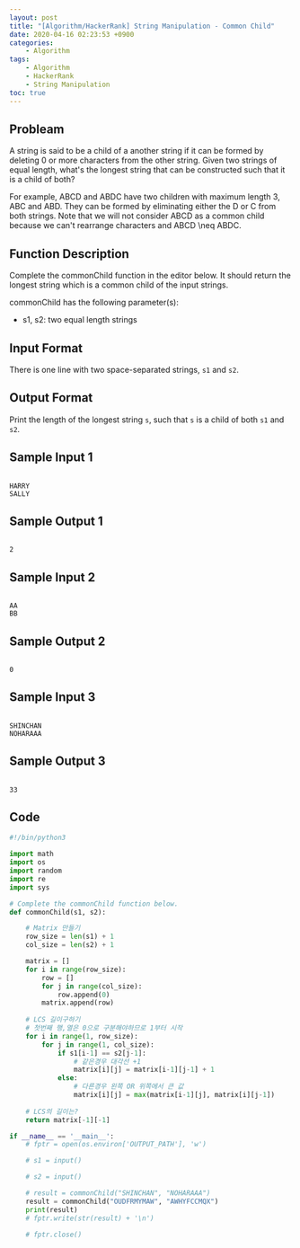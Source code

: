 ```yaml
---
layout: post
title: "[Algorithm/HackerRank] String Manipulation - Common Child"
date: 2020-04-16 02:23:53 +0900
categories: 
    - Algorithm
tags:
    - Algorithm
    - HackerRank
    - String Manipulation
toc: true
---
```


<!-- more -->


## Probleam
A string is said to be a child of a another string if it can be formed by deleting 0 or more characters from the other string. Given two strings of equal length, what's the longest string that can be constructed such that it is a child of both?

For example, ABCD and ABDC have two children with maximum length 3, ABC and ABD. They can be formed by eliminating either the D or C from both strings. Note that we will not consider ABCD as a common child because we can't rearrange characters and ABCD \neq ABDC.

## Function Description

Complete the commonChild function in the editor below. It should return the longest string which is a common child of the input strings.

commonChild has the following parameter(s):
- s1, s2: two equal length strings

## Input Format
There is one line with two space-separated strings, `s1` and `s2`.

## Output Format
Print the length of the longest string `s`, such that `s` is a child of both `s1` and `s2`.

## Sample Input 1
```

HARRY
SALLY
```


## Sample Output 1
```

2
```


## Sample Input 2
```

AA
BB
```


## Sample Output 2
```

0
```


## Sample Input 3
```

SHINCHAN
NOHARAAA
```


## Sample Output 3
```

33
```


## Code

```python
#!/bin/python3

import math
import os
import random
import re
import sys

# Complete the commonChild function below.
def commonChild(s1, s2):

    # Matrix 만들기
    row_size = len(s1) + 1
    col_size = len(s2) + 1

    matrix = []
    for i in range(row_size):
        row = []
        for j in range(col_size):
            row.append(0)
        matrix.append(row)
    
    # LCS 길이구하기
    # 첫번째 행,열은 0으로 구분해야하므로 1부터 시작
    for i in range(1, row_size):
        for j in range(1, col_size):
            if s1[i-1] == s2[j-1]:
                # 같은경우 대각선 +1
                matrix[i][j] = matrix[i-1][j-1] + 1
            else:
                # 다른경우 왼쪽 OR 위쪽에서 큰 값 
                matrix[i][j] = max(matrix[i-1][j], matrix[i][j-1])
        
    # LCS의 길이는?
    return matrix[-1][-1]

if __name__ == '__main__':
    # fptr = open(os.environ['OUTPUT_PATH'], 'w')

    # s1 = input()

    # s2 = input()

    # result = commonChild("SHINCHAN", "NOHARAAA")
    result = commonChild("OUDFRMYMAW", "AWHYFCCMQX")
    print(result)
    # fptr.write(str(result) + '\n')

    # fptr.close()
```
